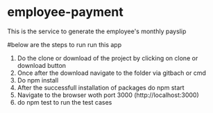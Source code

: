 # employee-payment
This is the service to generate the employee's monthly payslip

#below are the steps to run run this app
1) Do the clone or download of the project by clicking on clone or download button 
2) Once after the download navigate to the folder via gitbach or cmd 
3) Do npm install 
4) After the successfull installation of packages do npm start 
5) Navigate to the browser woth port 3000 (http://localhost:3000) 
6) do npm test to run the test cases 
